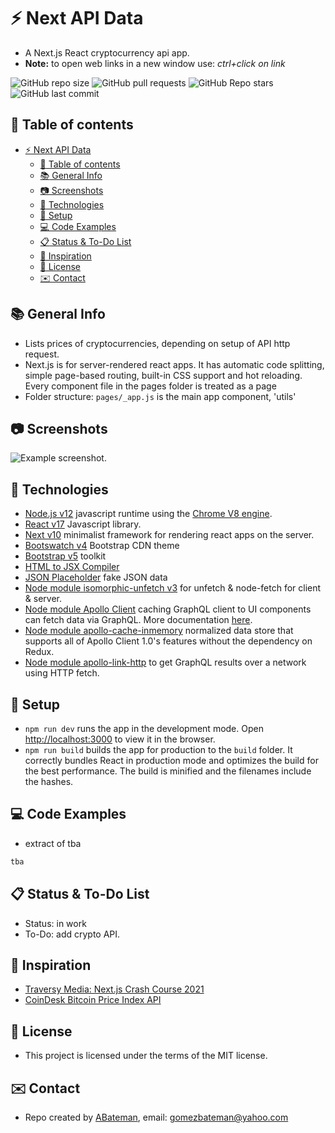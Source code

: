 # :zap: Next API Data

* A Next.js React cryptocurrency api app.
* **Note:** to open web links in a new window use: _ctrl+click on link_

![GitHub repo size](https://img.shields.io/github/repo-size/AndrewJBateman/next-api-data?style=plastic)
![GitHub pull requests](https://img.shields.io/github/issues-pr/AndrewJBateman/next-api-data?style=plastic)
![GitHub Repo stars](https://img.shields.io/github/stars/AndrewJBateman/next-api-data?style=plastic)
![GitHub last commit](https://img.shields.io/github/last-commit/AndrewJBateman/next-api-data?style=plastic)

## :page_facing_up: Table of contents

* [:zap: Next API Data](#zap-next-api-data)
  * [:page_facing_up: Table of contents](#page_facing_up-table-of-contents)
  * [:books: General Info](#books-general-info)
  * [:camera: Screenshots](#camera-screenshots)
  * [:signal_strength: Technologies](#signal_strength-technologies)
  * [:floppy_disk: Setup](#floppy_disk-setup)
  * [:computer: Code Examples](#computer-code-examples)
  * [:clipboard: Status & To-Do List](#clipboard-status--to-do-list)
  * [:clap: Inspiration](#clap-inspiration)
  * [:file_folder: License](#file_folder-license)
  * [:envelope: Contact](#envelope-contact)

## :books: General Info

* Lists prices of cryptocurrencies, depending on setup of API http request.
* Next.js is for server-rendered react apps. It has automatic code splitting, simple page-based routing, built-in CSS support and hot reloading. Every component file in the pages folder is treated as a page
* Folder structure: `pages/_app.js` is the main app component, 'utils'

## :camera: Screenshots

![Example screenshot](./img/data.png).

## :signal_strength: Technologies

* [Node.js v12](https://nodejs.org/) javascript runtime using the [Chrome V8 engine](https://v8.dev/).
* [React v17](https://reactjs.org/) Javascript library.
* [Next v10](https://nextjs.org/) minimalist framework for rendering react apps on the server.
* [Bootswatch v4](https://www.bootstrapcdn.com/bootswatch/) Bootstrap CDN theme
* [Bootstrap v5](https://getbootstrap.com/) toolkit
* [HTML to JSX Compiler](https://magic.reactjs.net/htmltojsx.htm)
* [JSON Placeholder](https://jsonplaceholder.typicode.com/) fake JSON data
* [Node module isomorphic-unfetch v3](https://www.npmjs.com/package/isomorphic-unfetch) for unfetch & node-fetch for client & server.
* [Node module Apollo Client](https://www.npmjs.com/package/apollo-client) caching GraphQL client to UI components can fetch data via GraphQL. More documentation [here](https://apollographql.com/docs/react/).
* [Node module apollo-cache-inmemory](https://www.npmjs.com/package/apollo-cache-inmemory) normalized data store that supports all of Apollo Client 1.0's features without the dependency on Redux.
* [Node module apollo-link-http](https://www.npmjs.com/package/apollo-link-http) to get GraphQL results over a network using HTTP fetch.

## :floppy_disk: Setup

* `npm run dev` runs the app in the development mode. Open [http://localhost:3000](http://localhost:3000) to view it in the browser.
* `npm run build` builds the app for production to the `build` folder. It correctly bundles React in production mode and optimizes the build for the best performance. The build is minified and the filenames include the hashes.

## :computer: Code Examples

* extract of tba

```javascript
tba
```

## :clipboard: Status & To-Do List

* Status: in work
* To-Do: add crypto API.

## :clap: Inspiration

* [Traversy Media: Next.js Crash Course 2021](https://www.youtube.com/watch?v=mTz0GXj8NN0)
* [CoinDesk Bitcoin Price Index API](https://www.coindesk.com/api)

## :file_folder: License

* This project is licensed under the terms of the MIT license.

## :envelope: Contact

* Repo created by [ABateman](https://github.com/AndrewJBateman), email: gomezbateman@yahoo.com
